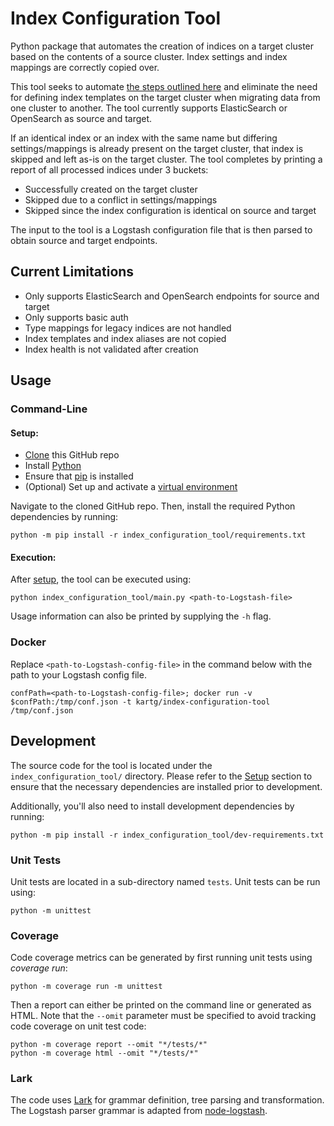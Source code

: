 # Index Configuration Tool

Python package that automates the creation of indices on a target cluster based on the contents of a source cluster. Index settings and index mappings are correctly copied over.

This tool seeks to automate [the steps outlined here](https://github.com/kartg/opensearch-migrations/tree/datastash/datastash#2-configure-index-templates-on-the-target-cluster) and eliminate the need for defining index templates on the target cluster when migrating data from one cluster to another. The tool currently supports ElasticSearch or OpenSearch as source and target.

If an identical index or an index with the same name but differing settings/mappings is already present on the target cluster, that index is skipped and left as-is on the target cluster. The tool completes by printing a report of all processed indices under 3 buckets:
* Successfully created on the target cluster
* Skipped due to a conflict in settings/mappings
* Skipped since the index configuration is identical on source and target

The input to the tool is a Logstash configuration file that is then parsed to obtain source and target endpoints.

## Current Limitations

* Only supports ElasticSearch and OpenSearch endpoints for source and target
* Only supports basic auth
* Type mappings for legacy indices are not handled
* Index templates and index aliases are not copied
* Index health is not validated after creation

## Usage

### Command-Line

#### Setup:

* [Clone](https://docs.github.com/en/repositories/creating-and-managing-repositories/cloning-a-repository) this GitHub repo
* Install [Python](https://www.python.org/)
* Ensure that [pip](https://pip.pypa.io/en/stable/installation/#) is installed
* (Optional) Set up and activate a [virtual environment](https://packaging.python.org/en/latest/tutorials/installing-packages/#creating-and-using-virtual-environments)

Navigate to the cloned GitHub repo. Then, install the required Python dependencies by running:

```shell
python -m pip install -r index_configuration_tool/requirements.txt
```

#### Execution:

After [setup](#setup), the tool can be executed using:

```shell
python index_configuration_tool/main.py <path-to-Logstash-file>
```

Usage information can also be printed by supplying the `-h` flag.

### Docker

Replace `<path-to-Logstash-config-file>` in the command below with the path to your Logstash config file.

```shell
confPath=<path-to-Logstash-config-file>; docker run -v $confPath:/tmp/conf.json -t kartg/index-configuration-tool /tmp/conf.json
```

## Development

The source code for the tool is located under the `index_configuration_tool/` directory. Please refer to the [Setup](#setup) section to ensure that the necessary dependencies are installed prior to development.

Additionally, you'll also need to install development dependencies by running:

```shell
python -m pip install -r index_configuration_tool/dev-requirements.txt
```

### Unit Tests

Unit tests are located in a sub-directory named `tests`. Unit tests can be run using:

```shell
python -m unittest
```

### Coverage

Code coverage metrics can be generated by first running unit tests using _coverage run_:

```shell
python -m coverage run -m unittest
```

Then a report can either be printed on the command line or generated as HTML.
Note that the `--omit` parameter must be specified to avoid tracking code coverage on unit test code:

```shell
python -m coverage report --omit "*/tests/*"
python -m coverage html --omit "*/tests/*"
```

### Lark

The code uses [Lark](https://github.com/lark-parser/lark) for grammar definition, tree parsing and transformation.
The Logstash parser grammar is adapted from [node-logstash](https://github.com/bpaquet/node-logstash/blob/master/lib/logstash_config.jison).